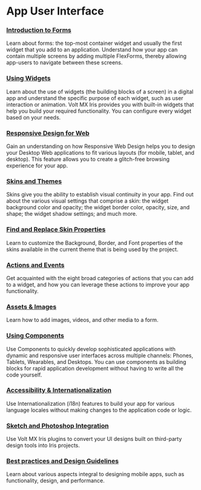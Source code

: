# App User Interface

### [Introduction to Forms](../../../Iris/iris_tutorials/Content/Module/intro_forms_widgets.md)
Learn about forms: the top-most container widget and usually the first widget that you add to an application. Understand how your app can contain multiple screens by adding multiple FlexForms, thereby allowing app-users to navigate between these screens.

### [Using Widgets](PopulatingWidgets.md)
Learn about the use of widgets (the building blocks of a screen) in a digital app and understand the specific purpose of each widget, such as user interaction or animation. Volt MX Iris provides you with built-in widgets that help you build your required functionality. You can configure every widget based on your needs.

### [Responsive Design for Web](Responsive_Design_8_2.md)
Gain an understanding on how Responsive Web Design helps you to design your Desktop Web applications to fit various layouts (for mobile, tablet, and desktop). This feature allows you to create a glitch-free browsing experience for your app.

### [Skins and Themes](Customizing_the_Look_and_Feel_with_Skins.md)
Skins give you the ability to establish visual continuity in your app. Find out about the various visual settings that comprise a skin: the widget background color and opacity; the widget border color, opacity, size, and shape; the widget shadow settings; and much more.

### [Find and Replace Skin Properties](FindReplaceSkin.md)
Learn to customize the Background, Border, and Font properties of the skins available in the current theme that is being used by the project.

### [Actions and Events](working_with_Action_Editor.md)
Get acquainted with the eight broad categories of actions that you can add to a widget, and how you can leverage these actions to improve your app functionality.

### [Assets & Images](Adding_and_Managing_Images.md)
Learn how to add images, videos, and other media to a form.

### [Using Components](C_DesigningWorkingWithComponents.md)
Use Components to quickly develop sophisticated applications with dynamic and responsive user interfaces across multiple channels: Phones, Tablets, Wearables, and Desktops. You can use components as building blocks for rapid application development without having to write all the code yourself.

### [Accessibility & Internationalization](Internationalization.md)
Use Internationalization (i18n) features to build your app for various language locales without making changes to the application code or logic.

### [Sketch and Photoshop Integration](Integration_with_Design_Tools.md)
Use Volt MX Iris plugins to convert your UI designs built on third-party design tools into Iris projects.

### [Best practices and Design Guidelines](../../../Iris/app_design_dev/Content/Application_Design_Guidelines_Overview.md)
Learn about various aspects integral to designing mobile apps, such as functionality, design, and performance.
